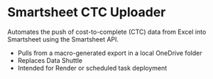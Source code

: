 # Smartsheet CTC Uploader

Automates the push of cost-to-complete (CTC) data from Excel into Smartsheet using the Smartsheet API.

- Pulls from a macro-generated export in a local OneDrive folder
- Replaces Data Shuttle
- Intended for Render or scheduled task deployment

